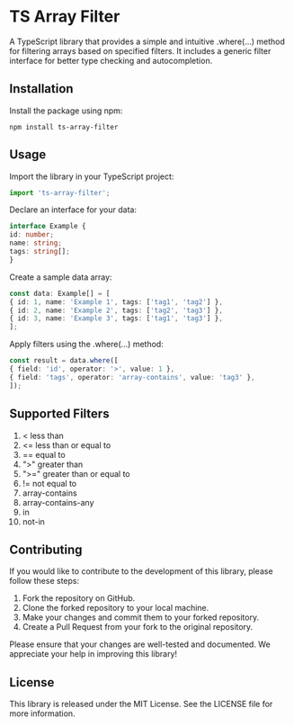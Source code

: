 # TS Array Filter

A TypeScript library that provides a simple and intuitive .where(...) method for filtering arrays based on specified filters. It includes a generic filter interface for better type checking and autocompletion.

## Installation

Install the package using npm:

```
npm install ts-array-filter
```

## Usage

Import the library in your TypeScript project:

```typescript
import 'ts-array-filter';
```

Declare an interface for your data:

```typescript
interface Example {
id: number;
name: string;
tags: string[];
}
```

Create a sample data array:

```typescript
const data: Example[] = [
{ id: 1, name: 'Example 1', tags: ['tag1', 'tag2'] },
{ id: 2, name: 'Example 2', tags: ['tag2', 'tag3'] },
{ id: 3, name: 'Example 3', tags: ['tag1', 'tag3'] },
];
```

Apply filters using the .where(...) method:

```typescript
const result = data.where([
{ field: 'id', operator: '>', value: 1 },
{ field: 'tags', operator: 'array-contains', value: 'tag3' },
]);
```

## Supported Filters

1. < less than
2. <= less than or equal to
3. == equal to
4. ">" greater than
5. ">=" greater than or equal to
6. != not equal to
7. array-contains
8. array-contains-any
9. in
10. not-in

## Contributing

If you would like to contribute to the development of this library, please follow these steps:

1. Fork the repository on GitHub.
2. Clone the forked repository to your local machine.
3. Make your changes and commit them to your forked repository.
4. Create a Pull Request from your fork to the original repository.

Please ensure that your changes are well-tested and documented. We appreciate your help in improving this library!

## License

This library is released under the MIT License. See the LICENSE file for more information.
